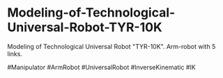 # Modeling-of-Technological-Universal-Robot-TYR-10K

Modeling of Technological Universal Robot "TYR-10K".
Arm-robot with 5 links.

#Manipulator #ArmRobot #UniversalRobot #InverseKinematic #IK
